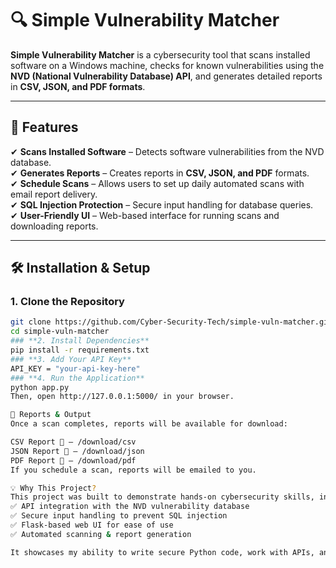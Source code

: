 # 🔍 Simple Vulnerability Matcher

**Simple Vulnerability Matcher** is a cybersecurity tool that scans installed software on a Windows machine, checks for known vulnerabilities using the **NVD (National Vulnerability Database) API**, and generates detailed reports in **CSV, JSON, and PDF formats**.

---

## 🚀 Features
✔ **Scans Installed Software** – Detects software vulnerabilities from the NVD database.  
✔ **Generates Reports** – Creates reports in **CSV, JSON, and PDF** formats.  
✔ **Schedule Scans** – Allows users to set up daily automated scans with email report delivery.  
✔ **SQL Injection Protection** – Secure input handling for database queries.  
✔ **User-Friendly UI** – Web-based interface for running scans and downloading reports.  

---

## 🛠️ Installation & Setup
### **1. Clone the Repository**
```sh
git clone https://github.com/Cyber-Security-Tech/simple-vuln-matcher.git
cd simple-vuln-matcher
### **2. Install Dependencies**
pip install -r requirements.txt
### **3. Add Your API Key**
API_KEY = "your-api-key-here"
### **4. Run the Application**
python app.py
Then, open http://127.0.0.1:5000/ in your browser.

📂 Reports & Output
Once a scan completes, reports will be available for download:

CSV Report 📄 – /download/csv
JSON Report 📜 – /download/json
PDF Report 📑 – /download/pdf
If you schedule a scan, reports will be emailed to you.

💡 Why This Project? 
This project was built to demonstrate hands-on cybersecurity skills, including:
✅ API integration with the NVD vulnerability database
✅ Secure input handling to prevent SQL injection
✅ Flask-based web UI for ease of use
✅ Automated scanning & report generation

It showcases my ability to write secure Python code, work with APIs, and implement cybersecurity best practices.